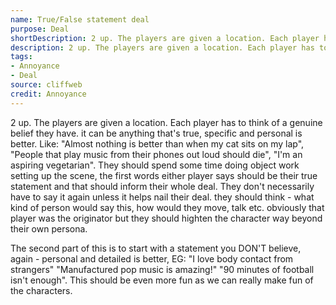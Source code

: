 ```yaml
---
name: True/False statement deal
purpose: Deal
shortDescription: 2 up. The players are given a location. Each player has to think of a genuine belief they have.
description: 2 up. The players are given a location. Each player has to think of a genuine belief they have. it can be anything that's true, specific and personal is better.
tags:
- Annoyance
- Deal
source: cliffweb
credit: Annoyance
---
```


2 up. The players are given a location. Each player has to think of a genuine belief they have. it can be anything that's true, specific and personal is better. Like: "Almost nothing is better than when my cat sits on my lap", "People that play music from their phones out loud should die", "I'm an aspiring vegetarian". They should spend some time doing object work setting up the scene, the first words either player says should be their true statement and that should inform their whole deal. They don't necessarily have to say it again unless it helps nail their deal. they should think - what kind of person would say this, how would they move, talk etc. obviously that player was the originator but they should highten the character way beyond their own persona.

The second part of this is to start with a statement you DON'T believe, again - personal and detailed is better, EG: "I love body contact from strangers" "Manufactured pop music is amazing!" "90 minutes of football isn't enough". This should be even more fun as we can really make fun of the characters.
